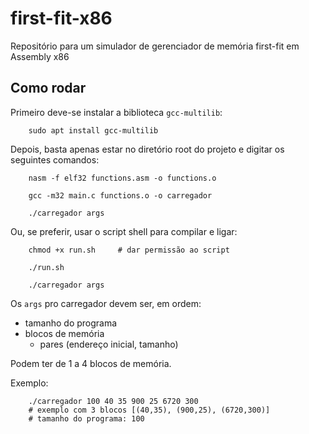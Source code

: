 # first-fit-x86
Repositório para um simulador de gerenciador de memória first-fit em Assembly x86

## Como rodar

Primeiro deve-se instalar a biblioteca `gcc-multilib`:
```shell
    sudo apt install gcc-multilib
```

Depois, basta apenas estar no diretório root do projeto e digitar os seguintes comandos:
```shell
    nasm -f elf32 functions.asm -o functions.o

    gcc -m32 main.c functions.o -o carregador

    ./carregador args
```

Ou, se preferir, usar o script shell para compilar e ligar:
```shell
    chmod +x run.sh     # dar permissão ao script
```

```shell
    ./run.sh

    ./carregador args
```

Os `args` pro carregador devem ser, em ordem:

- tamanho do programa
- blocos de memória
    - pares (endereço inicial, tamanho)

Podem ter de 1 a 4 blocos de memória.

Exemplo:

```shell
    ./carregador 100 40 35 900 25 6720 300
    # exemplo com 3 blocos [(40,35), (900,25), (6720,300)]
    # tamanho do programa: 100
```